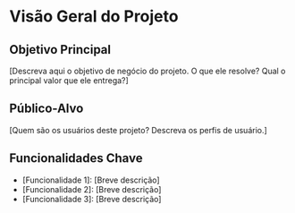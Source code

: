 # Visão Geral do Projeto

## Objetivo Principal
[Descreva aqui o objetivo de negócio do projeto. O que ele resolve? Qual o principal valor que ele entrega?]

## Público-Alvo
[Quem são os usuários deste projeto? Descreva os perfis de usuário.]

## Funcionalidades Chave
- [Funcionalidade 1]: [Breve descrição]
- [Funcionalidade 2]: [Breve descrição]
- [Funcionalidade 3]: [Breve descrição]
